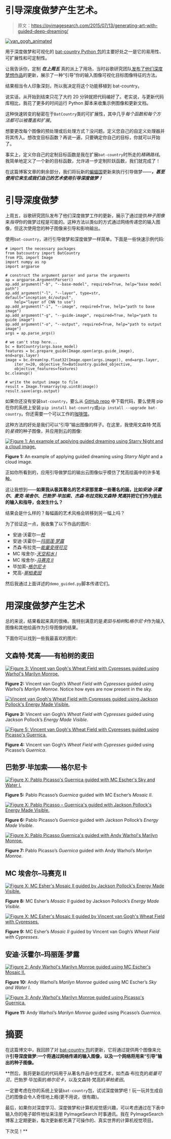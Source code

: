 # 引导深度做梦产生艺术。

> 原文：<https://pyimagesearch.com/2015/07/13/generating-art-with-guided-deep-dreaming/>

[![van_gogh_animated](img/b1fbadfeb09ac23a008e0cf43ab3ba9f.png)](https://pyimagesearch.com/wp-content/uploads/2015/07/van_gogh_animated.gif)

用于深度做梦和可视化的 [bat-country Python 包](https://pyimagesearch.com/2015/07/06/bat-country-an-extendible-lightweight-python-package-for-deep-dreaming-with-caffe-and-convolutional-neural-networks/)的主要好处之一是它的易用性、可扩展性和可定制性。

让我告诉你，定制 ***在上周五*** 真的派上了用场，当时谷歌研究团队[发布了他们深度梦想作品](https://plus.google.com/+ResearchatGoogle/posts/NoBnPqwq3wh)的更新，展示了一种“引导”你的输入图像可视化目标图像特征的方法。

结果相当令人印象深刻，所以我决定将这个功能移植到 bat-country。

说实话，从开始到结束只花了大约 20 分钟就把代码编好了。老实说，与更新代码库相比，我花了更多的时间运行 Python 脚本来收集示例图像和更新文档。

这种快速转变的秘密在于`BatCountry`类的可扩展性，其中几乎*每个函数和每个方法都可以被覆盖和扩展*。

想要更改每个图像的预处理或后处理方式？没问题。定义您自己的自定义处理器并将其传入。想改变目标函数？再说一遍，只要确定你自己的目标，你就可以开始了。

事实上，定义你自己的定制目标函数是我在扩展`bat-country`时所走的*精确路线*。我简单地定义了一个新的目标函数，允许进一步定制阶跃函数，我们就完成了！

在这篇博客文章的剩余部分，我们将玩新的[蝙蝠国](https://github.com/jrosebr1/bat-country/)更新来执行引导做梦——***，甚至使用它来生成我们自己的艺术使用引导深度做梦！***

# 引导深度做梦

上周五，谷歌研究团队发布了他们深度做梦工作的更新，展示了通过提供*种子图像*来*指导*你的做梦过程是可能的。这种方法以类似的方式通过网络传递您的输入图像，但这次使用您的种子图像来引导和影响输出。

使用`bat-country`，进行引导做梦和深度做梦一样简单。下面是一些快速示例代码:

```
# import the necessary packages
from batcountry import BatCountry
from PIL import Image
import numpy as np
import argparse

# construct the argument parser and parse the arguments
ap = argparse.ArgumentParser()
ap.add_argument("-b", "--base-model", required=True, help="base model path")
ap.add_argument("-l", "--layer", type=str, default="inception_4c/output",
	help="layer of CNN to use")
ap.add_argument("-i", "--image", required=True, help="path to base image")
ap.add_argument("-g", "--guide-image", required=True, help="path to guide image")
ap.add_argument("-o", "--output", required=True, help="path to output image")
args = ap.parse_args()

# we can't stop here...
bc = BatCountry(args.base_model)
features = bc.prepare_guide(Image.open(args.guide_image), end=args.layer)
image = bc.dream(np.float32(Image.open(args.image)), end=args.layer,
	iter_n=20, objective_fn=BatCountry.guided_objective,
	objective_features=features)
bc.cleanup()

# write the output image to file
result = Image.fromarray(np.uint8(image))
result.save(args.output)

```

如果你还没有安装`bat-country`，要么从 [GitHub repo](https://github.com/jrosebr1/bat-country/) 中下载代码，要么使用 pip 在你的系统上安装:`pip install bat-country`或`pip install --upgrade bat-country`。你还需要一个可以工作的[咖啡馆](http://caffe.berkeleyvision.org/)。

这种方法的好处是我们可以“引导”输出图像的样子。在这里，我使用文森特·梵高的*星夜*的种子图像，并应用到云的图像:

[![Figure 1: An example of applying guided dreaming using Starry Night and a cloud image.](img/825b67edf85009eb39ae5cca2459cec2.png)](https://pyimagesearch.com/wp-content/uploads/2015/07/starry_night_example.jpg)

**Figure 1:** An example of applying guided dreaming using *Starry Night* and a cloud image.

正如你所看到的，应用引导做梦后的输出云图像似乎模仿了梵高绘画中的许多笔触。

这让我想到——**如果我从极其著名的艺术家那里拿一些著名的画，比如*安迪·沃霍尔*、*麦克·埃舍尔*、*巴勃罗·毕加索*、*杰森·布拉克*和*文森特·梵高*并把它们作为彼此的输入和指导，会发生什么？**

结果会是什么样的？每幅画的艺术风格会转移到另一幅上吗？

为了验证这一点，我收集了以下作品的图片:

*   安迪·沃霍尔—*[枪](https://pyimagesearch.com/wp-content/uploads/2015/07/andy_warhol_gun.jpg)*
*   安迪·沃霍尔—*[玛丽莲·梦露](https://pyimagesearch.com/wp-content/uploads/2015/07/andy_warhol_marilyn_mmonroe.jpg)*
*   杰森·布拉克—*[能量变得可见](https://pyimagesearch.com/wp-content/uploads/2015/07/jackson_pollock_energy_made_visible.jpg)*
*   MC 埃舍尔-*[天空和水 I](https://pyimagesearch.com/wp-content/uploads/2015/07/mc_escher_sky_and_water_i.jpg)*
*   MC 埃舍尔-*[马赛克 II](https://pyimagesearch.com/wp-content/uploads/2015/07/mc_escher_mosaic_ii.jpg)*
*   毕加索-*[格尔尼卡](https://pyimagesearch.com/wp-content/uploads/2015/07/pablo_picasso_guernica.jpg)*
*   梵高-*[翠柏麦田](https://pyimagesearch.com/wp-content/uploads/2015/07/van_gogh_wheat_field_with_cypresses.jpg)*

然后我通过上面详述的`demo_guided.py`脚本传递它们。

# 用深度做梦产生艺术

总的来说，结果看起来真的很棒。我特别满意的是*麦田与柏树*和*格尔尼卡*作为输入图像和其他绘画作为引导图像的结果。

下面你可以找到一些我最喜欢的图片:

## 文森特·梵高——有柏树的麦田

[![Figure 3: Vincent van Gogh's Wheat Field with Cypresses guided using Warhol's Marilyn Monroe.](img/ae4b89c10026ded5eab1adadfe3eb156.png)](https://pyimagesearch.com/wp-content/uploads/2015/07/van_gogh_08.jpg)

**Figure 2:** Vincent van Gogh’s *Wheat Field with Cypresses* guided using Warhol’s *Marilyn Monroe*. Notice how eyes are now present in the sky.

[![Vincent van Gogh's Wheat Field with Cypresses guided using Jackson Pollock's Energy Made Visible.](img/42cbf8539d83a920f595c40658a22b9d.png)](https://pyimagesearch.com/wp-content/uploads/2015/07/van_gogh_09.jpg)

**Figure 3:** Vincent van Gogh’s *Wheat Field with Cypresses* guided using Jackson Pollock’s *Energy Made Visible*.

[![Figure 5: Vincent van Gogh's Wheat Field with Cypresses guided using Picasso's Guernica.](img/0dc3056bae70fe20d20fc934125945a1.png)](https://pyimagesearch.com/wp-content/uploads/2015/07/van_gogh_12.jpg)

**Figure 4:** Vincent van Gogh’s *Wheat Field with Cypresses* guided using Picasso’s *Guernica*.

## 巴勃罗·毕加索——格尔尼卡

[![Figure X: Pablo Picasso's  Guernica guided with MC Escher's Sky and Water I.](img/454dfd180d6807b1bb7c997da5688651.png)](https://pyimagesearch.com/wp-content/uploads/2015/07/pablo_picasso_guernica_05.jpg)

**Figure 5:** Pablo Picasso’s *Guernica* guided with MC Escher’s *Mosaic II*.

[![Figure X: Pablo Picasso – Guernica's guided with Jackson Pollock's Energy Made Visible.](img/1e5e8aa12210184b5f6e581cca9dbced.png)](https://pyimagesearch.com/wp-content/uploads/2015/07/pablo_picasso_guernica_03.jpg)

**Figure 6:** Pablo Picasso’s *Guernica* guided with Jackson Pollock’s *Energy Made Visible*.

[![Figure X: Pablo Picasso Guernica's guided with Andy Warhol's Marilyn Monroe.](img/5c1b6104fa22169d2da93b1a186ddc0d.png)](https://pyimagesearch.com/wp-content/uploads/2015/07/pablo_picasso_guernica_02.jpg)

**Figure 7:** Pablo Picasso’s *Guernica* guided with Andy Warhol’s *Marilyn Monroe*.

## MC 埃舍尔–马赛克 II

[![Figure X: MC Esher's Mosaic II guided by Jackson Pollock's Energy Made Visible.](img/e508acb079eec0aed5c766c1f35049e1.png)](https://pyimagesearch.com/wp-content/uploads/2015/07/mc_escher_mosaic_ii_03.jpg)

**Figure 8:** MC Esher’s *Mosaic II* guided by Jackson Pollock’s *Energy Made Visible*.

[![Figure X: MC Esher's Mosaic II guided by Vincent van Gogh's Wheat Field with Cypresses.](img/07d6f718e76adb9e7fc4c815fe797016.png)](https://pyimagesearch.com/wp-content/uploads/2015/07/mc_escher_mosaic_ii_06.jpg)

**Figure 9:** MC Esher’s *Mosaic II* guided by Vincent van Gogh’s *Wheat Field with Cypresses*.

## 安迪·沃霍尔–玛丽莲·梦露

[![Figure 2: Andy Warhol's Marilyn Monroe guided using MC Escher's Mosaic II.](img/0f67f506c6882f72d6818ee131508d2c.png)](https://pyimagesearch.com/wp-content/uploads/2015/07/andy_warhol_marilyn_mmonroe_04.jpg)

**Figure 10:** Andy Warhol’s *Marilyn Monroe* guided using MC Escher’s *Sky and Water I*.

[![Figure 3: Andy Warhol's Marilyn Monroe guided using Picasso's Guernica.](img/1870ca2209a42ffcb9294ac6addbbc00.png)](https://pyimagesearch.com/wp-content/uploads/2015/07/andy_warhol_marilyn_mmonroe_05.jpg)

**Figure 11:** Andy Warhol’s *Marilyn Monroe* guided using Picasso’s *Guernica*.

# 摘要

在这篇博文中，我回顾了对 [bat-country 包](https://github.com/jrosebr1/bat-country/)的更新，它将通过提供两个图像来允许**引导深度做梦:一个将通过网络传递的输入图像，以及一个网络将用来“引导”输出的种子图像。**

 **然后，我将更新后的代码用于从著名作品中生成艺术，如杰森·布拉克的*能量可见*，巴勃罗·毕加索的*格尔尼卡*，以及文森特·梵高的*翠柏麦田*。

一定要考虑在你的系统上安装`bat-country`包，试试深度做梦吧！玩一玩并生成自己的图像会令人奇怪地上瘾(更不用说，很有趣)。

最后，如果你对深度学习、深度做梦和计算机视觉感兴趣，可以考虑通过在下表中输入你的电子邮件地址来注册 PyImageSearch 时事通讯。我在 PyImageSearch 博客上定期更新，每次更新都充满了可操作的、真实世界的计算机视觉项目。

下次见！**